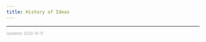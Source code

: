 ```yaml
---
title: History of Ideas
---
```


---

<sup><sub><font color="#a6a6a6">Updated: 2020-10-11</sub></sup>
